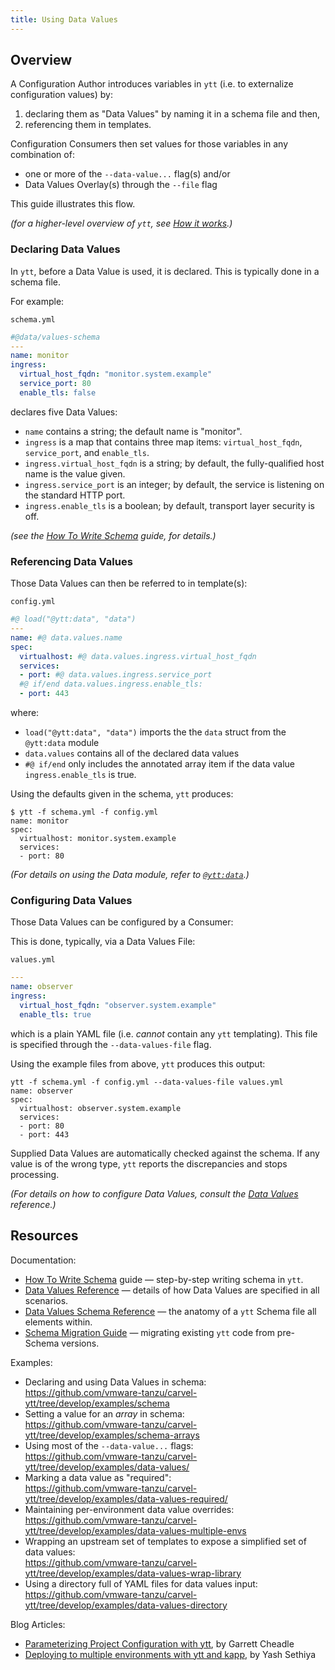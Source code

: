 ```yaml
---
title: Using Data Values
---
```


## Overview

A Configuration Author introduces variables in `ytt` (i.e. to externalize configuration values) by:
1. declaring them as "Data Values" by naming it in a schema file and then,
2. referencing them in templates.

Configuration Consumers then set values for those variables in any combination of:
- one or more of the `--data-value...` flag(s) and/or
- Data Values Overlay(s) through the `--file` flag

This guide illustrates this flow.

_(for a higher-level overview of `ytt`, see [How it works](how-it-works.md).)_

### Declaring Data Values

In `ytt`, before a Data Value is used, it is declared. This is typically done in a schema file.

For example:

`schema.yml`
```yaml
#@data/values-schema
---
name: monitor
ingress:
  virtual_host_fqdn: "monitor.system.example"
  service_port: 80
  enable_tls: false
```

declares five Data Values:
- `name` contains a string; the default name is "monitor".
 - `ingress` is a map that contains three map items: `virtual_host_fqdn`,  `service_port`, and `enable_tls`.
- `ingress.virtual_host_fqdn` is a string; by default, the fully-qualified host name is the value given.
- `ingress.service_port` is an integer; by default, the service is listening on the standard HTTP port.
- `ingress.enable_tls` is a boolean; by default, transport layer security is off.

_(see the [How To Write Schema](how-to-write-schema.md) guide, for details.)_


### Referencing Data Values

Those Data Values can then be referred to in template(s):

`config.yml`
```yaml
#@ load("@ytt:data", "data")
---
name: #@ data.values.name
spec:
  virtualhost: #@ data.values.ingress.virtual_host_fqdn
  services:
  - port: #@ data.values.ingress.service_port
  #@ if/end data.values.ingress.enable_tls:
  - port: 443
```
where:
- `load("@ytt:data", "data")` imports the the `data` struct from the `@ytt:data` module
- `data.values` contains all of the declared data values
- `#@ if/end` only includes the annotated array item if the data value `ingress.enable_tls` is true.

Using the defaults given in the schema, `ytt` produces:
```console
$ ytt -f schema.yml -f config.yml
name: monitor
spec:
  virtualhost: monitor.system.example
  services:
  - port: 80
```

_(For details on using the Data module, refer to [`@ytt:data`](lang-ref-ytt.md#data).)_

### Configuring Data Values

Those Data Values can be configured by a Consumer:

This is done, typically, via a Data Values File:

`values.yml`
```yaml
---
name: observer
ingress:
  virtual_host_fqdn: "observer.system.example"
  enable_tls: true
```

which is a plain YAML file (i.e. _cannot_ contain any `ytt` templating). This file is specified through the `--data-values-file` flag.

Using the example files from above, `ytt` produces this output:

```console
ytt -f schema.yml -f config.yml --data-values-file values.yml
name: observer
spec:
  virtualhost: observer.system.example
  services:
  - port: 80
  - port: 443
```

Supplied Data Values are automatically checked against the schema. If any value is of the wrong type, `ytt` reports the discrepancies and stops processing.

_(For details on how to configure Data Values, consult the [Data Values](ytt-data-values.md) reference.)_


## Resources

Documentation:
- [How To Write Schema](how-to-write-schema.md) guide — step-by-step writing schema in `ytt`.
- [Data Values Reference](ytt-data-values.md) — details of how Data Values are specified in all scenarios.
- [Data Values Schema Reference](lang-ref-ytt-schema.md) — the anatomy of a `ytt` Schema file all elements within.
- [Schema Migration Guide](data-values-schema-migration-guide.md) — migrating existing `ytt` code from pre-Schema versions.

Examples:
- Declaring and using Data Values in schema: \
  https://github.com/vmware-tanzu/carvel-ytt/tree/develop/examples/schema
- Setting a value for an _array_ in schema: \
  https://github.com/vmware-tanzu/carvel-ytt/tree/develop/examples/schema-arrays
- Using most of the `--data-value...` flags:\
  https://github.com/vmware-tanzu/carvel-ytt/tree/develop/examples/data-values/
- Marking a data value as "required":\
  https://github.com/vmware-tanzu/carvel-ytt/tree/develop/examples/data-values-required/
- Maintaining per-environment data value overrides:\
  https://github.com/vmware-tanzu/carvel-ytt/tree/develop/examples/data-values-multiple-envs
- Wrapping an upstream set of templates to expose a simplified set of data values:\
  https://github.com/vmware-tanzu/carvel-ytt/tree/develop/examples/data-values-wrap-library
- Using a directory full of YAML files for data values input:\
  https://github.com/vmware-tanzu/carvel-ytt/tree/develop/examples/data-values-directory

Blog Articles:
- [Parameterizing Project Configuration with ytt](https://carvel.dev/blog/parameterizing-project-config-with-ytt/), by Garrett Cheadle
- [Deploying to multiple environments with ytt and kapp](https://carvel.dev/blog/multi-env-deployment-ytt-kapp/), by Yash Sethiya

